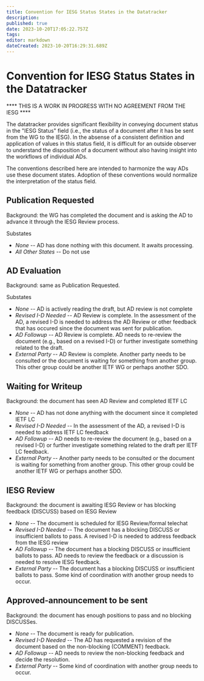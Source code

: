 ```yaml
---
title: Convention for IESG Status States in the Datatracker
description: 
published: true
date: 2023-10-20T17:05:22.757Z
tags: 
editor: markdown
dateCreated: 2023-10-20T16:29:31.689Z
---
```


# Convention for IESG Status States in the Datatracker

**** THIS IS A WORK IN PROGRESS WITH NO AGREEMENT FROM THE IESG ****

The datatracker provides significant flexibility in conveying document status in the "IESG Status" field (i.e., the status of a document after it has be sent from the WG to the IESG).  In the absense of a consistent definition and application of values in this status field, it is difficult for an outside observer to understand the disposition of a document without also having insight into the workflows of individual ADs.

The conventions described here are intended to harmonize the way ADs use these document states.  Adoption of these conventions would normalize the interpretation of the status field.

## Publication Requested

Background: the WG has completed the document and is asking the AD to advance it through the IESG Review process.

Substates
* *None* -- AD has done nothing with this document.  It awaits processing.
* *All Other States* -- Do not use


## AD Evaluation

Background: same as Publication Requested.

Substates
* *None* -- AD is actively reading the draft, but AD review is not complete
* *Revised I-D Needed* -- AD Review is complete.  In the assessment of the AD, a revised I-D is needed to address the AD Review or other feedback that has occured since the document was sent for publication.
* *AD Followup* -- AD Review is complete.  AD needs to re-review the document (e.g., based on a revised I-D) or further investigate something related to the draft.
* *External Party* -- AD Review is complete.  Another party needs to be consulted or the document is waiting for something from another group.  This other group could be another IETF WG or perhaps another SDO.

## Waiting for Writeup

Background: the document has seen AD Review and completed IETF LC

* *None* -- AD has not done anything with the document since it completed IETF LC
* *Revised I-D Needed* -- In the assessment of the AD, a revised I-D is needed to address IETF LC feedback
* *AD Followup* -- AD needs to re-review the document (e.g., based on a revised I-D) or further investigate something related to the draft per IETF LC feedback.
* *External Party* -- Another party needs to be consulted or the document is waiting for something from another group.  This other group could be another IETF WG or perhaps another SDO.

## IESG Review

Background: the document is awaiting IESG Review or has blocking feedback (DISCUSS) based on IESG Review

* *None* -- The document is scheduled for IESG Review/formal telechat
* *Revised I-D Needed* -- The document has a blocking DISCUSS or insufficient ballots to pass. A revised I-D is needed to address feedback from the IESG review
* *AD Followup* -- The document has a blocking DISCUSS or insufficient ballots to pass.  AD needs to review the feedback or a discussion is needed to resolve IESG feedback.
* *External Party* -- The document has a blocking DISCUSS or insufficient ballots to pass.  Some kind of coordination with another group needs to occur.

## Approved-announcement to be sent

Background: the document has enough positions to pass and no blocking DISCUSSes.  

* *None* -- The document is ready for publication.  
* *Revised I-D Needed* -- The AD has requested a revision of the document based on the non-blocking (COMMENT) feedback.
* *AD Followup* -- AD needs to review the non-blocking feedback and decide the resolution.
* *External Party* -- Some kind of coordination with another group needs to occur.

